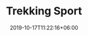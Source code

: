---
title: "Trekking Sport"
date: 2019-10-17T11:22:16+06:00
draft: false
category: "atelier-zitron"
tags: ["Schurwolle", "Polyamid"]	
nadels: ["2,0", "2,5", "3,0"]
nadel: "2,0-3,0" 
laenge: "420m"	


# meta description
description : "75% Schurwolle, 25% PA "

# Farben
farben : "1421|1422|1424|1423|1427|1428|1426|1416|1417|1418|1402|1403|1404|1406|1407|1431|1400|1401|1430|1437|1460|1475|1477|1480|1491|1498"

# product Price
dprice: "8,50"
price: "8.5"
priceBefore: ""
menge: "100g"

# Product Short Description
shortDescription: "75% Schurwolle, 25% PA, einfarbiges Sockengarn"

#product ID
productID: "1017"

# type must be "products"
type: "products"

# type must be "products"
brand: "Atelier Zitron"
img: "/images/products/atelier-zitron/trekking-sport-1.jpg"   

# product Images
# first image will be shown in the product page
images:
  - "/images/products/atelier-zitron/trekking-sport-1.jpg"

# product colors
farbimages:
- farbimg: "/images/farben/atelier-zitron/trekking-sport/trekking_sport_2626_1421_1.jpg"	
  farbtitle: "1421"
- farbimg: "/images/farben/atelier-zitron/trekking-sport/trekking_sport_2627_1422_1.jpg"	
  farbtitle: "1422"
- farbimg: "/images/farben/atelier-zitron/trekking-sport/trekking_sport_2629_1424_1.jpg"	
  farbtitle: "1424"
- farbimg: "/images/farben/atelier-zitron/trekking-sport/trekking_sport_2630_1423_1.jpg"	
  farbtitle: "1423"
- farbimg: "/images/farben/atelier-zitron/trekking-sport/trekking_sport_2631_1427_1.jpg"	
  farbtitle: "1427"
- farbimg: "/images/farben/atelier-zitron/trekking-sport/trekking_sport_2740_1428_1.jpg"	
  farbtitle: "1428"
- farbimg: "/images/farben/atelier-zitron/trekking-sport/trekking_sport_2741_1426_1.jpg"	
  farbtitle: "1426"
- farbimg: "/images/farben/atelier-zitron/trekking-sport/trekking_sport_4646_1416_1.jpg"	
  farbtitle: "1416"
- farbimg: "/images/farben/atelier-zitron/trekking-sport/trekking_sport_4649_1417_1.jpg"	
  farbtitle: "1417"
- farbimg: "/images/farben/atelier-zitron/trekking-sport/trekking_sport_4653_1418_1.jpg"	
  farbtitle: "1418"
- farbimg: "/images/farben/atelier-zitron/trekking-sport/trekking_sport_5661_1402_1.jpg"	
  farbtitle: "1402"
- farbimg: "/images/farben/atelier-zitron/trekking-sport/trekking_sport_5662_1403_1.jpg"	
  farbtitle: "1403"
- farbimg: "/images/farben/atelier-zitron/trekking-sport/trekking_sport_5664_1404_1.jpg"	
  farbtitle: "1404"
- farbimg: "/images/farben/atelier-zitron/trekking-sport/trekking_sport_5666_1406_1.jpg"	
  farbtitle: "1406"
- farbimg: "/images/farben/atelier-zitron/trekking-sport/trekking_sport_5667_1407_1.jpg"	
  farbtitle: "1407"
- farbimg: "/images/farben/atelier-zitron/trekking-sport/trekking_sport_8186_1431_1.jpg"	
  farbtitle: "1431"
- farbimg: "/images/farben/atelier-zitron/trekking-sport/trekking_sport_9058_1400_1.jpg"	
  farbtitle: "1400"
- farbimg: "/images/farben/atelier-zitron/trekking-sport/trekking_sport_9064_1401_1.jpg"	
  farbtitle: "1401"
- farbimg: "/images/farben/atelier-zitron/trekking-sport/trekking_sport_9072_1430_1.jpg"	
  farbtitle: "1430"
- farbimg: "/images/farben/atelier-zitron/trekking-sport/trekking_sport_9074_1437_1.jpg"	
  farbtitle: "1437"
- farbimg: "/images/farben/atelier-zitron/trekking-sport/trekking_sport_9082_1460_1.jpg"	
  farbtitle: "1460"
- farbimg: "/images/farben/atelier-zitron/trekking-sport/trekking_sport_9104_1475_1.jpg"	
  farbtitle: "1475"
- farbimg: "/images/farben/atelier-zitron/trekking-sport/trekking_sport_9112_1477_1.jpg"	
  farbtitle: "1477"
- farbimg: "/images/farben/atelier-zitron/trekking-sport/trekking_sport_9122_1480_1.jpg"	
  farbtitle: "1480"
- farbimg: "/images/farben/atelier-zitron/trekking-sport/trekking_sport_9130_1491_1.jpg"	
  farbtitle: "1491"
- farbimg: "/images/farben/atelier-zitron/trekking-sport/trekking_sport_9138_1498_1.jpg"	
  farbtitle: "1498"
---